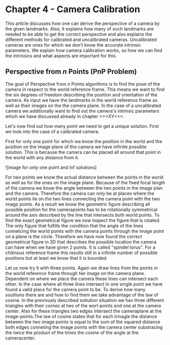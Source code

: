 # Chapter 4 - Camera Calibration

This article discusses how one can derive the perspective of a camera by the given landmarks. Also, it explains how 
many of such landmarks are needed to be able to get the correct perspective and also explains the different methods 
for calibrated and uncalibrated cameras. Uncalibrated cameras are ones for which we don't know the accurate intrinsic 
parameters. We explain how camera calibration works, so how we can find the intrinsics and what aspects are important 
for this.


## Perspective from *n* Points (PnP Problem)

The goal of Perspective from n Points algorithms is to find the pose of the camera in respect to the world reference 
frame. This means we want to find the six degrees of freedom describing the position and orientation of the camera. 
As input we have the landmarks in the world reference frame as well as their images on the the camera plane. 
In the case of a uncalibrated camera we additionally want to find out the camera's intrinsic parameters which we have 
discussed already in chapter >>>XY<<<.

Let's now find out how many point we need to get a unique solution. First we look into the case of a calibrated camera.

First for only one point for which we know the position in the world and the position on the image plane of the camera 
we have infinite possible solution. This is because the camera can be placed all around that point in the world 
with any distance from it.

![image for only one point and inf solutions]

For two points we know the actual distance between the points in the world as well as for the ones on the image plane. 
Because of the fixed focal length of the camera we know the angle between the two points in the image plan and the 
camera. Therefore the camera can only be at places where the world points lie on the two lines connecting the camera point 
with the two image points. As a result we know the geometric figure describing all possible position for the 
camerapoints has to be rotationally symmetrical around the axis described by the line that intersects both world points. 
To find the exact geometrical figure we now inspect the figure that is rotated. The only figure that fulfills 
the condition that the angle of the lines connetcing the world points with the camera points through the image point on 
a plane is the circle. Therefore we have now found the correct geometrical figure in 3D that describes the possible 
location the camera can have when we have given 2 points. It is called "spindel torus".
For a chitinous reference frame this results still in a infinite number of possible positions but at least we 
know that it is bounded.

Let us now try it with three points. Again we draw lines from the points in the world reference frame through tier 
image on the camera plane. Dependent on where we place the camera these lines can intersect each other. In the case 
where all three lines intersect in one single point we have found a valid place for the camera point to be. To derive 
how many soultions there are and how to find them we take advantage of the law of cosine. In the previously described 
sotiution situation we hav three different triangles with their cornes at two of the worl-points and one at the camera 
center. Also for these triangles two edges intersect the cameraplane at the image-points.The law of cosine states 
that for each trinagle the distance between the two image points is equal to the sum of the squared distance both edges conneting the image 
points with the camera center substracing the twice the product of the times the cosine of the angle at the cameracenter.






